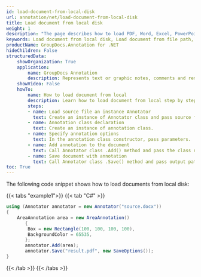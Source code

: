 ```yaml
---
id: load-document-from-local-disk
url: annotation/net/load-document-from-local-disk
title: Load document from local disk
weight: 1
description: "The page describes how to load PDF, Word, Excel, PowerPoint documents from local disk using GroupDocs.Annotation for .NET."
keywords: Load document from local disk, Load document from file path, Load document with GroupDocs.Annotation
productName: GroupDocs.Annotation for .NET
hideChildren: False
structuredData:
    showOrganization: True
    application:    
        name: GroupDocs Annotation
        description: Represents text or graphic notes, comments and remarks attached to a specific part of the content of the document using C#
    showVideo: False
    howTo:
        name: How to load document from local
        description: Learn how to load document from local step by step
        steps:
        - name: Load source file an instance Annotator
          text: Create an instance of Annotator class and pass source file path as a constructor parameter. You may specify absolute or relative file path as per your requirements.
        - name: Annotation class declaration
          text: Create an instance of annotation class.
        - name: Specify annotation options 
          text: In the annotation class constructor, pass parameters.
        - name: Add annotation to the document
          text: Call Annotator class .Add() method and pass the class name annotation.
        - name: Save document with annotation
          text: Call Annotator class .Save() method and pass output path file with class SaveOptions.
toc: True
---
```


The following code snippet shows how to load documents from local disk:

{{< tabs "example1">}}
{{< tab "C#" >}}
```csharp
using (Annotator annotator = new Annotator("source.docx"))
{
	AreaAnnotation area = new AreaAnnotation()
       {
       	Box = new Rectangle(100, 100, 100, 100),
       	BackgroundColor = 65535,
       };
       annotator.Add(area);
       annotator.Save("result.pdf", new SaveOptions());
}
```
{{< /tab >}}
{{< /tabs >}}
